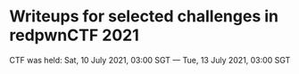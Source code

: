 # Writeups for selected challenges in redpwnCTF 2021

CTF was held: Sat, 10 July 2021, 03:00 SGT — Tue, 13 July 2021, 03:00 SGT